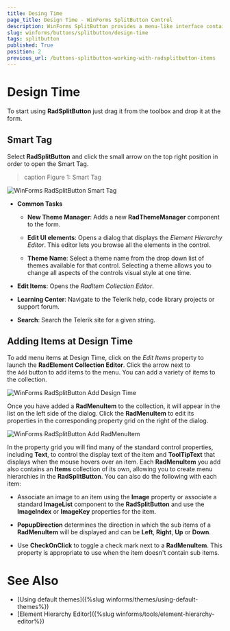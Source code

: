 ```yaml
---
title: Desing Time
page_title: Design Time - WinForms SplitButton Control
description: WinForms SplitButton provides a menu-like interface contained within a button that can be placed anywhere on a form.
slug: winforms/buttons/splitbutton/design-time
tags: splitbutton
published: True
position: 2 
previous_url: /buttons-splitbutton-working-with-radsplitbutton-items
---
```


# Design Time

To start using __RadSplitButton__ just drag it from the toolbox and drop it at the form.

## Smart Tag

Select __RadSplitButton__ and click the small arrow on the top right position in order to open the Smart Tag.

>caption Figure 1: Smart Tag

![WinForms RadSplitButton Smart Tag](images/buttons-splitbutton-design-time001.png)

* __Common Tasks__

	* __New Theme Manager__: Adds a new __RadThemeManager__ component to the form.

	* __Edit UI elements__: Opens a dialog that displays the *Element Hierarchy Editor*. This editor lets you browse all the elements in the control.

	* __Theme Name__: Select a theme name from the drop down list of themes available for that control. Selecting a theme allows you to change all aspects of the controls visual style at one time.

* __Edit Items__: Opens the *RadItem Collection Editor*.

* __Learning Center__: Navigate to the Telerik help, code library projects or support forum.

* __Search__: Search the Telerik site for a given string.

## Adding Items at Design Time 

To add menu items at Design Time, click on the *Edit Items* property to launch the __RadElement Collection Editor__. Click the arrow next to the `Add` button to add items to the menu. You can add a variety of items to the collection.

![WinForms RadSplitButton Add Design Time](images/buttons-splitbutton-working-with-radsplitbutton-items001.png)

Once you have added a __RadMenuItem__ to the collection, it will appear in the list on the left side of the dialog. Click the __RadMenuItem__ to edit its properties in the corresponding property grid on the right of the dialog.

![WinForms RadSplitButton Add RadMenuItem](images/buttons-splitbutton-working-with-radsplitbutton-items002.png)

In the property grid you will find many of the standard control properties, including __Text__, to control the display text of the item and __ToolTipText__ that displays when the mouse hovers over an item. Each __RadMenuItem__ you add also contains an __Items__ collection of its own, allowing you to create menu hierarchies in the __RadSplitButton__. You can also do the following with each item:

* Associate an image to an item using the __Image__ property or associate a standard __ImageList__ component to the __RadSplitButton__ and use the __ImageIndex__ or __ImageKey__ properties for the item. 

* __PopupDirection__ determines the direction in which the sub items of a __RadMenuItem__ will be displayed and can be __Left__, __Right__, __Up__ or __Down__.

* Use __CheckOnClick__ to toggle a check mark next to a __RadMenuItem__. This property is appropriate to use when the item doesn't contain sub items.


# See Also
* [Using default themes]({%slug winforms/themes/using-default-themes%})
* [Element Hierarchy Editor]({%slug winforms/tools/element-hierarchy-editor%})
